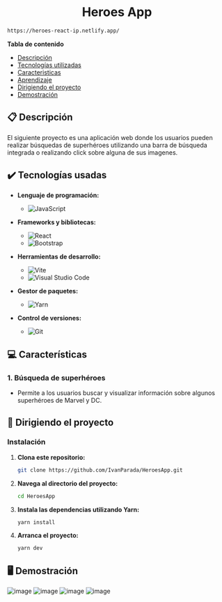 



<h1 align="center"> Heroes App </h1>

```bash
https://heroes-react-ip.netlify.app/
```


**Tabla de contenido**   
* [Descripción](#descripcion)
* [Tecnologías utilizadas](#tec-util)
* [Caracteristicas](#caract)
* [Aprendizaje](#aprendizaje)
* [Dirigiendo el proyecto](#instrucciones)
* [Demostración](#img)
## 📋 Descripción<a name="descripcion"></a>
  El siguiente proyecto es una aplicación web donde los usuarios pueden realizar búsquedas de superhéroes utilizando una barra de búsqueda integrada o realizando click sobre alguna de sus imagenes.

## ✔️ Tecnologías usadas<a name="tec-util"></a>

* <b>Lenguaje de programación:</b>
  * ![JavaScript](https://img.shields.io/badge/javascript-%23323330.svg?style=for-the-badge&logo=javascript&logoColor=%23F7DF1E)

* <b>Frameworks y bibliotecas:</b>
  * ![React](https://img.shields.io/badge/react-%2320232a.svg?style=for-the-badge&logo=react&logoColor=%2361DAFB)
  * ![Bootstrap](https://img.shields.io/badge/bootstrap-%238511FA.svg?style=for-the-badge&logo=bootstrap&logoColor=white)
        
* <b>Herramientas de desarrollo:</b>
  * ![Vite](https://img.shields.io/badge/vite-%23646CFF.svg?style=for-the-badge&logo=vite&logoColor=white)
  * ![Visual Studio Code](https://img.shields.io/badge/Visual%20Studio%20Code-0078d7.svg?style=for-the-badge&logo=visual-studio-code&logoColor=white)
    
* <b>Gestor de paquetes:</b>
  * ![Yarn](https://img.shields.io/badge/yarn-%232C8EBB.svg?style=for-the-badge&logo=yarn&logoColor=white)
    
* <b>Control de versiones:</b>
  * ![Git](https://img.shields.io/badge/git-%23F05033.svg?style=for-the-badge&logo=git&logoColor=white)
    

## 💻 Características<a name="caract"></a>

### 1. Búsqueda de superhéroes
- Permite a los usuarios buscar y visualizar información sobre algunos superhéroes de Marvel y DC.

## 🚦 Dirigiendo el proyecto<a name="instrucciones"></a>

### Instalación

1. **Clona este repositorio:**

    ```bash
    git clone https://github.com/IvanParada/HeroesApp.git
    ```

2. **Navega al directorio del proyecto:**

    ```bash
    cd HeroesApp
    ```

3. **Instala las dependencias utilizando Yarn:**

    ```bash
    yarn install
    ```
    
3. **Arranca el proyecto:**
   
    ```bash
    yarn dev
    ```



## 🖥️ Demostración<a name="img"></a>


![image](https://github.com/IvanParada/HeroesApp/assets/118088453/585affb6-f18b-4039-9162-86bdc3e5128c)
![image](https://github.com/IvanParada/HeroesApp/assets/118088453/bf6b7328-ffe4-4239-9920-617ffe8c5f88)
![image](https://github.com/IvanParada/HeroesApp/assets/118088453/200f6218-b3b1-49e7-897b-758aea2cf984)
![image](https://github.com/IvanParada/HeroesApp/assets/118088453/d0c804a8-2ebc-4d23-a502-e83859e5ed88)




